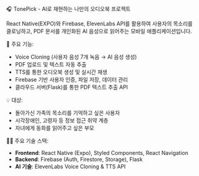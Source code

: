 🎧 TonePick - AI로 재현하는 나만의 오디오북 프로젝트

React Native(EXPO)와 Firebase, ElevenLabs API를 활용하여 사용자의 목소리를 클로닝하고, PDF 문서를 개인화된 AI 음성으로 읽어주는 모바일 애플리케이션입니다. 

📌 주요 기능:
- Voice Cloning (사용자 음성 7개 녹음 → AI 음성 생성)
- PDF 업로드 및 텍스트 자동 추출
- TTS를 통한 오디오북 생성 및 실시간 재생
- Firebase 기반 사용자 인증, 파일 저장, 데이터 관리
- 클라우드 서버(Flask)를 통한 PDF 텍스트 추출 API

💡 대상:
- 돌아가신 가족의 목소리를 기억하고 싶은 사용자
- 시각장애인, 고령자 등 정보 접근 취약 계층
- 자녀에게 동화를 읽어주고 싶은 부모

👨‍💻 주요 기술 스택:
- **Frontend**: React Native (Expo), Styled Components, React Navigation
- **Backend**: Firebase (Auth, Firestore, Storage), Flask
- **AI 기술**: ElevenLabs Voice Cloning & TTS API
